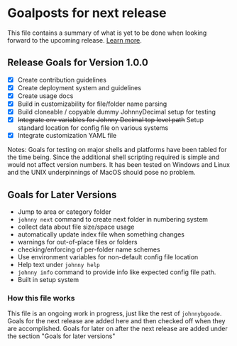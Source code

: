 # Goalposts for next release

This file contains a summary of what is yet to be done when looking forward to the upcoming release. [Learn more](#how-this-file-works).

## Release Goals for Version 1.0.0

- [x] Create contribution guidelines
- [x] Create deployment system and guidelines
- [x] Create usage docs
- [x] Build in customizability for file/folder name parsing
- [x] Build cloneable / copyable dummy JohnnyDecimal setup for testing
- [x] ~~Integrate env variables for Johnny Decimal top level path~~ Setup standard location for config file on various systems
- [x] Integrate customization YAML file

Notes:
Goals for testing on major shells and platforms have been tabled for the time being. Since the additional shell scripting required is simple and would not affect version numbers. It has been tested on Windows and Linux and the UNIX underpinnings of MacOS should pose no problem.

## Goals for Later Versions

- Jump to area or category folder
- `johnny next` command to create next folder in numbering system
- collect data about file size/space usage
- automatically update index file when something changes
- warnings for out-of-place files or folders
- checking/enforcing of per-folder name schemes
- Use environment variables for non-default config file location
- Help text under `johnny help`
- `johnny info` command to provide info like expected config file path.
- Built in setup system

### How this file works

This file is an ongoing work in progress, just like the rest of `johnnybgoode`. Goals for the next release are added here and then checked off when they are accomplished. Goals for later on after the next release are added under the section "Goals for later versions"
